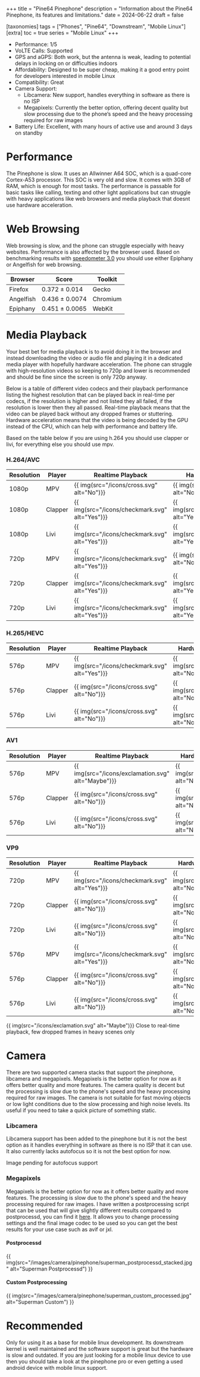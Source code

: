 +++
title = "Pine64 Pinephone"
description = "Information about the Pine64 Pinephone, its features and limitations."
date = 2024-06-22
draft = false

[taxonomies]
tags = ["Phones", "Pine64", "Downstream", "Mobile Linux"]
[extra]
toc = true
series = "Mobile Linux"
+++

- Performance: 1/5
- VoLTE Calls: Supported
- GPS and aGPS: Both work, but the antenna is weak, leading to potential delays in locking on or difficulties indoors
- Affordability: Designed to be super cheap, making it a good entry point for developers interested in mobile Linux
- Compatibility: Great
- Camera Support:
    * Libcamera: New support, handles everything in software as there is no ISP
    * Megapixels: Currently the better option, offering decent quality but slow processing due to the phone’s speed and the heavy processing required for raw images
- Battery Life: Excellent, with many hours of active use and around 3 days on standby

# Performance

The Pinephone is slow. It uses an Allwinner A64 SOC, which is a quad-core Cortex-A53 processor. This SOC is very old and slow. It comes with 3GB of RAM, which is enough for most tasks. The performance is passable for basic tasks like calling, texting and other light applications but can struggle with heavy applications like web browsers and media playback that doesnt use hardware acceleration.

# Web Browsing

Web browsing is slow, and the phone can struggle especially with heavy websites. Performance is also affected by the browser used. Based on benchmarking results with [speedometer 3.0](https://browserbench.org/Speedometer3.0/) you should use either Epiphany or Angelfish for web browsing.

| Browser | Score | Toolkit |
|---------|-------|---------|
| Firefox | 0.372 &plusmn; 0.014   | Gecko   |
| Angelfish | 0.436 &plusmn; 0.0074 | Chromium |
| Epiphany | 0.451 &plusmn; 0.0065 | WebKit |

# Media Playback

Your best bet for media playback is to avoid doing it in the browser and instead downloading the video or audio file and playing it in a dedicated media player with hopefully hardware acceleration. The phone can struggle with high-resolution videos so keeping to 720p and lower is recommended and should be fine since the screen is only 720p anyway. 

Below is a table of different video codecs and their playback performance listing the highest resolution that can be played back in real-time per codecs, if the resolution is higher and not listed they all failed, if the resolution is lower then they all passed. Real-time playback means that the video can be played back without any dropped frames or stuttering. Hardware acceleration means that the video is being decoded by the GPU instead of the CPU, which can help with performance and battery life. 

Based on the table below if you are using h.264 you should use clapper or livi, for everything else you should use mpv.

### H.264/AVC

| Resolution | Player | Realtime Playback | Hardware Acceleration |
|------------|--------|-------------------|-----------------------|
| 1080p      | MPV    | {{ img(src="/icons/cross.svg" alt="No")}} | {{ img(src="/icons/cross.svg" alt="No")}} |
| 1080p      | Clapper | {{ img(src="/icons/checkmark.svg" alt="Yes")}} | {{ img(src="/icons/checkmark.svg" alt="Yes")}} |
| 1080p      | Livi | {{ img(src="/icons/checkmark.svg" alt="Yes")}} | {{ img(src="/icons/checkmark.svg" alt="Yes")}} |
| 720p       | MPV    | {{ img(src="/icons/checkmark.svg" alt="Yes")}} | {{ img(src="/icons/cross.svg" alt="No")}} |
| 720p       | Clapper | {{ img(src="/icons/checkmark.svg" alt="Yes")}} | {{ img(src="/icons/checkmark.svg" alt="Yes")}} |
| 720p       | Livi | {{ img(src="/icons/checkmark.svg" alt="Yes")}} | {{ img(src="/icons/checkmark.svg" alt="Yes")}} |

### H.265/HEVC

| Resolution | Player | Realtime Playback | Hardware Acceleration |
|------------|--------|-------------------|-----------------------|
| 576p       | MPV    | {{ img(src="/icons/checkmark.svg" alt="Yes")}} | {{ img(src="/icons/cross.svg" alt="No")}} |
| 576p       | Clapper | {{ img(src="/icons/cross.svg" alt="No")}} | {{ img(src="/icons/cross.svg" alt="No")}} |
| 576p       | Livi | {{ img(src="/icons/cross.svg" alt="No")}} | {{ img(src="/icons/cross.svg" alt="No")}} |

### AV1

| Resolution | Player | Realtime Playback | Hardware Acceleration |
|------------|--------|-------------------|-----------------------|
| 576p       | MPV    | {{ img(src="/icons/exclamation.svg" alt="Maybe")}} | {{ img(src="/icons/cross.svg" alt="No")}} |
| 576p       | Clapper | {{ img(src="/icons/cross.svg" alt="No")}} | {{ img(src="/icons/cross.svg" alt="No")}} |
| 576p       | Livi | {{ img(src="/icons/cross.svg" alt="No")}} | {{ img(src="/icons/cross.svg" alt="No")}} |

### VP9

| Resolution | Player | Realtime Playback | Hardware Acceleration |
|------------|--------|-------------------|-----------------------|
| 720p       | MPV    | {{ img(src="/icons/checkmark.svg" alt="Yes")}} | {{ img(src="/icons/cross.svg" alt="No")}} |
| 720p       | Clapper | {{ img(src="/icons/cross.svg" alt="No")}} | {{ img(src="/icons/cross.svg" alt="No")}} |
| 720p       | Livi | {{ img(src="/icons/cross.svg" alt="No")}} | {{ img(src="/icons/cross.svg" alt="No")}} |
| 576p       | MPV    | {{ img(src="/icons/checkmark.svg" alt="Yes")}} | {{ img(src="/icons/cross.svg" alt="No")}} |
| 576p       | Clapper | {{ img(src="/icons/cross.svg" alt="No")}} | {{ img(src="/icons/cross.svg" alt="No")}} |
| 576p       | Livi | {{ img(src="/icons/cross.svg" alt="No")}} | {{ img(src="/icons/cross.svg" alt="No")}} |


{{ img(src="/icons/exclamation.svg" alt="Maybe")}} Close to real-time playback, few dropped frames in heavy scenes only


# Camera

There are two supported camera stacks that support the pinephone, libcamera and megapixels. Megapixels is the better option for now as it offers better quality and more features. The camera quality is decent but the processing is slow due to the phone's speed and the heavy processing required for raw images. The camera is not suitable for fast moving objects or low light conditions due to the slow processing and high noise levels. Its useful if you need to take a quick picture of something static.

### Libcamera 

Libcamera support has been added to the pinephone but it is not the best option as it handles everything in software as there is no ISP that it can use. It also currently lacks autofocus so it is not the best option for now.

Image pending for autofocus support


### Megapixels

Megapixels is the better option for now as it offers better quality and more features. The processing is slow due to the phone's speed and the heavy processing required for raw images. I have written a postprocessing script that can be used that will give slightly different results compared to postprocessd, you can find it [here](https://github.com/luigi311/megapixels_postprocess). It allows you to change processing settings and the final image codec to be used so you can get the best results for your use case such as avif or jxl.


#### Postprocessd

{{ img(src="/images/camera/pinephone/superman_postprocessd_stacked.jpg" alt="Superman Postprocessd") }}


#### Custom Postprocessing

{{ img(src="/images/camera/pinephone/superman_custom_processed.jpg" alt="Superman Custom") }}


# Recommended

Only for using it as a base for mobile linux development. Its downstream kernel is well maintained and the software support is great but the hardware is slow and outdated. If you are just looking for a mobile linux device to use then you should take a look at the pinephone pro or even getting a used android device with mobile linux support.